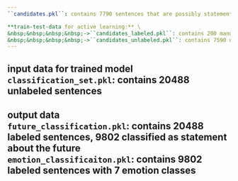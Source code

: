 ```yaml
---
``candidates.pkl``: contains 7790 sentences that are possibly statements about the future

**train-test-data for active learning:** \
&nbsp;&nbsp;&nbsp;&nbsp;->``candidates_labeled.pkl``: contains 200 manually labeled sentences\
&nbsp;&nbsp;&nbsp;&nbsp;->``candidates_unlabeled.pkl``: contains 7590 unlabeled sentences
---
```

**input data for trained model** \
```classification_set.pkl```: contains 20488 unlabeled sentences
---
**output data**\
``future_classification.pkl``: contains 20488 labeled sentences, 9802 classified as statement about the future \
``emotion_classificaiton.pkl``: contains 9802 labeled sentences with 7 emotion classes
---